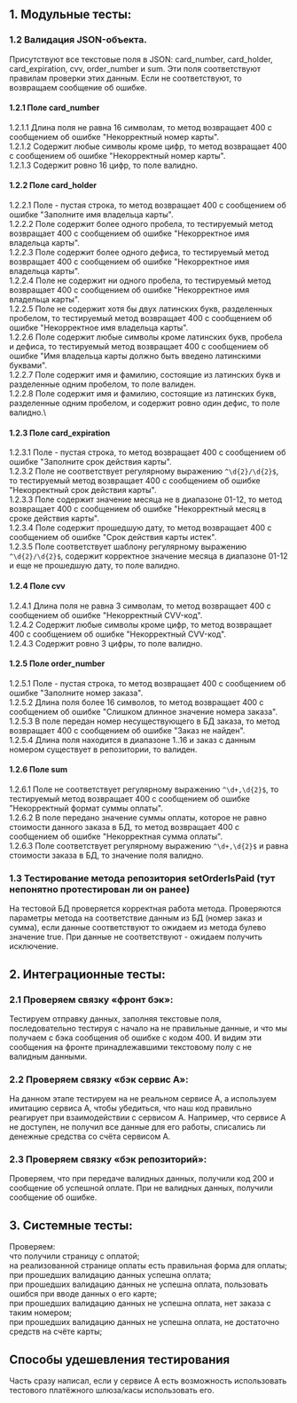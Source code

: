 ## 1. Модульные тесты:
### 1.2 Валидация JSON-объекта. 
Присутствуют все текстовые поля в JSON: card_number, card_holder, card_expiration, cvv, order_number и sum. 
Эти поля соответствуют правилам проверки этих данным. Если не соответствуют, то возвращаем сообщение об ошибке.
#### 1.2.1 Поле card_number
1.2.1.1 Длина поля не равна 16 символам, то метод возвращает 400 с сообщением об ошибке "Некорректный номер карты".\
1.2.1.2 Содержит любые символы кроме цифр, то метод возвращает 400 с сообщением об ошибке "Некорректный номер карты".\
1.2.1.3 Содержит ровно 16 цифр, то поле валидно.
#### 1.2.2 Поле card_holder
1.2.2.1 Поле - пустая строка, то метод возвращает 400 с сообщением об ошибке "Заполните имя владельца карты".\
1.2.2.2 Поле содержит более одного пробела, то тестируемый метод возвращает 400 с сообщением об ошибке "Некорректное имя владельца карты".\
1.2.2.3 Поле содержит более одного дефиса, то тестируемый метод возвращает 400 с сообщением об ошибке "Некорректное имя владельца карты".\
1.2.2.4 Поле не содержит ни одного пробела, то тестируемый метод возвращает 400 с сообщением об ошибке "Некорректное имя владельца карты".\
1.2.2.5 Поле не содержит хотя бы двух латинских букв, разделенных пробелом, то тестируемый метод возвращает 400 с сообщением об ошибке "Некорректное имя владельца карты".\
1.2.2.6 Поле содержит любые символы кроме латинских букв, пробела и дефиса, то тестируемый метод возвращает 400 с сообщением об ошибке "Имя владельца карты должно быть введено латинскими буквами".\
1.2.2.7 Поле содержит имя и фамилию, состоящие из латинских букв и разделенные одним пробелом, то поле валиден.\
1.2.2.8 Поле содержит имя и фамилию, состоящие из латинских букв, разделенные одним пробелом, и содержит ровно один дефис, то поле валидно.\
#### 1.2.3 Поле card_expiration
1.2.3.1 Поле - пустая строка, то метод возвращает 400 с сообщением об ошибке "Заполните срок действия карты".\
1.2.3.2 Поле не соответствует регулярному выражению `^\d{2}/\d{2}$`, то тестируемый метод возвращает 400 с сообщением об ошибке "Некорректный срок действия карты".\
1.2.3.3 Поле содержит значение месяца не в диапазоне 01-12, то метод возвращает 400 с сообщением об ошибке "Некорректный месяц в сроке действия карты".\
1.2.3.4 Поле содержит прошедшую дату, то метод возвращает 400 с сообщением об ошибке "Срок действия карты истек".\
1.2.3.5 Поле соответствует шаблону регулярному выражению `^\d{2}/\d{2}$`, содержит корректное значение месяца в диапазоне 01-12 и еще не прошедшую дату, то поле валидно.
#### 1.2.4 Поле cvv
1.2.4.1 Длина поля не равна 3 символам, то метод возвращает 400 с сообщением об ошибке "Некорректный CVV-код".\
1.2.4.2 Содержит любые символы кроме цифр, то метод возвращает 400 с сообщением об ошибке "Некорректный CVV-код".\
1.2.4.3 Содержит ровно 3 цифры, то поле валидно.
#### 1.2.5 Поле order_number
1.2.5.1 Поле - пустая строка, то метод возвращает 400 с сообщением об ошибке "Заполните номер заказа".\
1.2.5.2 Длина поля более 16 символов, то метод возвращает 400 с сообщением об ошибке "Слишком длинное значение номера заказа".\
1.2.5.3 В поле передан номер несуществующего в БД заказа, то метод возвращает 400 с сообщением об ошибке "Заказ не найден".\
1.2.5.4 Длина поля находится в диапазоне 1..16 и заказ с данным номером существует в репозитории, то валиден.
#### 1.2.6 Поле sum
1.2.6.1 Поле не соответствует регулярному выражению `^\d+,\d{2}$`, то тестируемый метод возвращает 400 с сообщением об ошибке "Некорректный формат суммы оплаты".\
1.2.6.2 В поле передано значение суммы оплаты, которое не равно стоимости данного заказа в БД, то метод возвращает 400 с сообщением об ошибке "Некорректная сумма оплаты".\
1.2.6.3 Поле соответствует регулярному выражению `^\d+,\d{2}$` и равна стоимости заказа в БД, то значение поля валидно.

### 1.3 Тестирование метода репозитория setOrderIsPaid (тут непонятно протестирован ли он ранее)
На тестовой БД проверяется корректная работа метода. Проверяются параметры метода на соответствие 
данным из БД (номер заказ и сумма), если данные соответствуют то ожидаем из метода булево значение true. 
При данные не соответствуют - ожидаем получить исключение.

## 2. Интеграционные тесты:
### 2.1 Проверяем связку «фронт бэк»:
Тестируем отправку данных, заполняя текстовые поля, последовательно тестируя с начало на 
не правильные данные, и что мы получаем с бэка сообщения об ошибке с кодом 400. И видим эти сообщения 
на фронте принадлежавшими текстовому полу с не валидным данными.

### 2.2 Проверяем связку «бэк сервис A»:
На данном этапе тестируем на не реальном сервисе A, а используем имитацию сервиса A, чтобы убедиться, 
что наш код правильно реагирует при взаимодействии с сервисом A. Например, что сервисе A не доступен, 
не получил все данные для его работы, списались ли денежные средства со счёта сервисом A.

### 2.3 Проверяем связку «бэк репозиторий»:
Проверяем, что при передаче валидных данных, получили код 200 и сообщение об успешной оплате.
При не валидных данных, получили сообщение об ошибке.

## 3. Системные тесты:
Проверяем:\
что получили страницу с оплатой;\
на реализованной странице оплаты есть правильная форма для оплаты;\
при прошедших валидацию данных успешна оплата;\
при прошедших валидацию данных не успешна оплата, пользовать ошибся при вводе данных о его карте;\
при прошедших валидацию данных не успешна оплата, нет заказа с таким номером;\
при прошедших валидацию данных не успешна оплата, не достаточно средств на счёте карты;

## Способы удешевления тестирования
Часть сразу написал, если у сервисе A есть возможность использовать тестового платёжного шлюза/касы использовать его.
